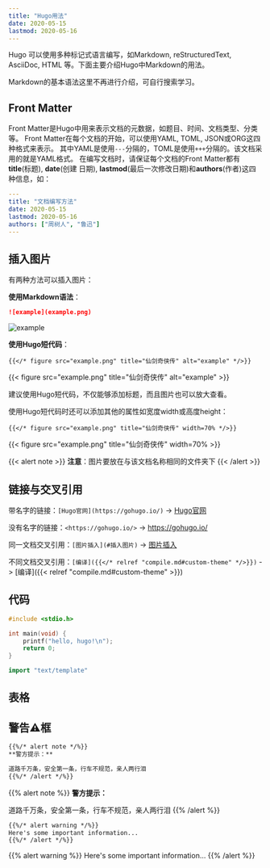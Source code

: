 ```yaml
---
title: "Hugo用法"
date: 2020-05-15
lastmod: 2020-05-16
---
```


Hugo 可以使用多种标记式语言编写，如Markdown, reStructuredText, AsciiDoc, HTML
等。下面主要介绍Hugo中Markdown的用法。

Markdown的基本语法这里不再进行介绍，可自行搜索学习。

## Front Matter

Front Matter是Hugo中用来表示文档的元数据，如题目、时间、文档类型、分类等。
Front Matter在每个文档的开始，可以使用YAML, TOML, JSON或ORG这四种格式来表示。
其中YAML是使用`---`分隔的，TOML是使用`+++`分隔的。该文档采用的就是YAML格式。
在编写文档时，请保证每个文档的Front Matter都有**title**(标题), **date**(创建
日期), **lastmod**(最后一次修改日期)和**authors**(作者)这四种信息，如：

```yaml
---
title: "文档编写方法"
date: 2020-05-15
lastmod: 2020-05-16
authors: ["周树人", "鲁迅"]
---
```

## 插入图片

有两种方法可以插入图片：

**使用Markdown语法**：

```markdown
![example](example.png)
```

![example](example.png)

**使用Hugo短代码**：

    {{</* figure src="example.png" title="仙剑奇侠传" alt="example" */>}}

{{< figure src="example.png" title="仙剑奇侠传" alt="example" >}}

建议使用Hugo短代码，不仅能够添加标题，而且图片也可以放大查看。

使用Hugo短代码时还可以添加其他的属性如宽度width或高度height：

    {{</* figure src="example.png" title="仙剑奇侠传" width=70% */>}}

{{< figure src="example.png" title="仙剑奇侠传" width=70% >}}

{{< alert note >}}
**注意**：图片要放在与该文档名称相同的文件夹下
{{< /alert >}}

## 链接与交叉引用

带名字的链接：`[Hugo官网](https://gohugo.io/)` -> [Hugo官网](https://gohugo.io/)

没有名字的链接：`<https://gohugo.io/>` -> <https://gohugo.io/>

同一文档交叉引用：`[图片插入](#插入图片)` -> [图片插入](#插入图片)

不同文档交叉引用：`[编译]({{</* relref "compile.md#custom-theme" */>}})` -> [编译]({{< relref "compile.md#custom-theme" >}})

## 代码

```c
#include <stdio.h>

int main(void) {
    printf("hello, hugo!\n");
    return 0;
}
```

```go
import "text/template"
```

## 表格

## 警告⚠️框

```markdown
{{%/* alert note */%}}
**警方提示：**

道路千万条，安全第一条，行车不规范，亲人两行泪
{{%/* /alert */%}}
```

{{% alert note %}}
**警方提示：**

道路千万条，安全第一条，行车不规范，亲人两行泪
{{% /alert %}}

```md
{{%/* alert warning */%}}
Here's some important information...
{{%/* /alert */%}}
```

{{% alert warning %}}
Here's some important information...
{{% /alert %}}
